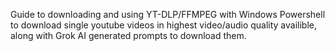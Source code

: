 Guide to downloading and using YT-DLP/FFMPEG with Windows Powershell to download single youtube videos in highest video/audio quality availible, along with Grok AI generated prompts to download them.
